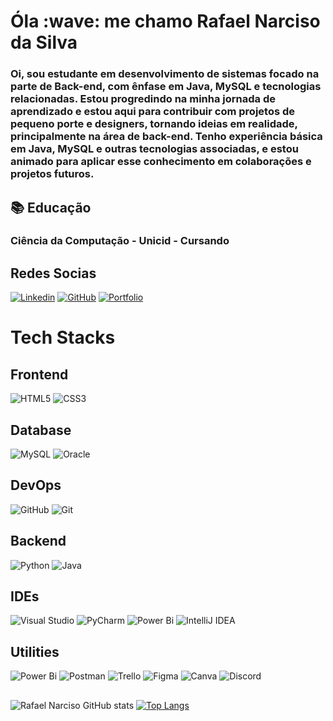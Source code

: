 <h1> Óla :wave: me chamo Rafael Narciso da Silva </h1>
<h3>
  Oi, sou estudante em desenvolvimento de sistemas focado na parte de Back-end, com ênfase em Java, MySQL e tecnologias relacionadas. Estou progredindo na minha jornada de aprendizado e estou aqui para contribuir com projetos de pequeno porte e designers, tornando ideias em realidade, principalmente na área de back-end. Tenho experiência básica em Java, MySQL e outras tecnologias associadas, e estou animado para aplicar esse conhecimento em colaborações e projetos futuros.
</h3>

## :books: Educação
<h3> Ciência da Computação - Unicid - Cursando </h3>

## Redes Socias 
[![Linkedin](https://img.shields.io/badge/LinkedIn-%230077B5.svg?logo=linkedin)](https://www.linkedin.com/in/rafael-narciso-backend/)
[![GitHub](https://img.shields.io/badge/github-%23121011.svg?logo=github&logoColor=white)](https://github.com/RafaelNarciso)
[![Portfolio](https://img.shields.io/badge/Portfolio-%23000000.svg?style=for-the-badge&logo=firefox&logoColor=#FF7139)](https://rafaelnarcisoportifolio.vercel.app/)
# Tech Stacks
## Frontend
![HTML5](https://img.shields.io/badge/html5-%23E34F26.svg?style=for-the-badge&logo=html5&logoColor=white)
![CSS3](https://img.shields.io/badge/css3-%231572B6.svg?style=for-the-badge&logo=css3&logoColor=white)

## Database
![MySQL](https://img.shields.io/badge/mysql-4479A1.svg?style=for-the-badge&logo=mysql&logoColor=white)
![Oracle](https://img.shields.io/badge/Oracle-F80000?style=for-the-badge&logo=oracle&logoColor=white)


## DevOps
![GitHub](https://img.shields.io/badge/github-%23121011.svg?style=for-the-badge&logo=github&logoColor=white)
![Git](https://img.shields.io/badge/git-%23F05033.svg?style=for-the-badge&logo=git&logoColor=white)

## Backend
![Python](https://img.shields.io/badge/python-3670A0?style=for-the-badge&logo=python&logoColor=ffdd54)
![Java](https://img.shields.io/badge/java-%23ED8B00.svg?style=for-the-badge&logo=openjdk&logoColor=white)

## IDEs
![Visual Studio](https://img.shields.io/badge/Visual%20Studio-5C2D91.svg?style=for-the-badge&logo=visual-studio&logoColor=white)
![PyCharm](https://img.shields.io/badge/pycharm-143?style=for-the-badge&logo=pycharm&logoColor=black&color=black&labelColor=green)
![Power Bi](https://img.shields.io/badge/power_bi-F2C811?style=for-the-badge&logo=powerbi&logoColor=black)
![IntelliJ IDEA](https://img.shields.io/badge/IntelliJIDEA-000000.svg?style=for-the-badge&logo=intellij-idea&logoColor=white)

## Utilities
![Power Bi](https://img.shields.io/badge/power_bi-F2C811?style=for-the-badge&logo=powerbi&logoColor=black)
![Postman](https://img.shields.io/badge/Postman-FF6C37?style=for-the-badge&logo=postman&logoColor=white)
![Trello](https://img.shields.io/badge/Trello-%23026AA7.svg?style=for-the-badge&logo=Trello&logoColor=white)
![Figma](https://img.shields.io/badge/figma-%23F24E1E.svg?style=for-the-badge&logo=figma&logoColor=white)
![Canva](https://img.shields.io/badge/Canva-%2300C4CC.svg?style=for-the-badge&logo=Canva&logoColor=white)
![Discord](https://img.shields.io/badge/Discord-%235865F2.svg?style=for-the-badge&logo=discord&logoColor=white)

## 

![Rafael Narciso GitHub stats](https://github-readme-stats.vercel.app/api?username=RafaelNarciso&show_icons=true&thema=gothan)
[![Top Langs](https://github-readme-stats.vercel.app/api/top-langs/?username=RafaelNarciso&layout=compact)](https://github.com/RafaelNarciso/github-readme-stats)

